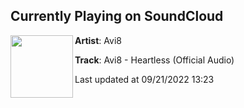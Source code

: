 ## Currently Playing on SoundCloud

[<img align="left" width="100" src="https://i1.sndcdn.com/artworks-000360241965-garmvy-t500x500.jpg">](https://soundcloud.com/avi8music/avi8-heartless-official-audio)

**Artist**: Avi8 

**Track**: Avi8 - Heartless (Official Audio)

Last updated at 09/21/2022 13:23
